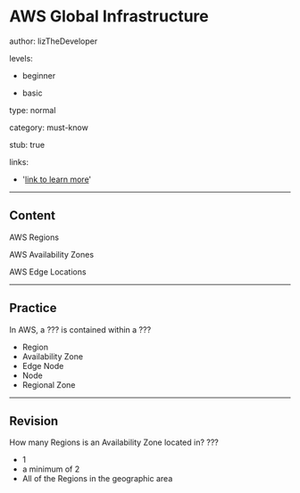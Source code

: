 # AWS Global Infrastructure
author: lizTheDeveloper

levels:

  - beginner

  - basic

type: normal

category: must-know

stub: true

links:

  - '[link to learn more](https://enki.com)'

---
## Content

AWS Regions

AWS Availability Zones

AWS Edge Locations

---
## Practice

In AWS, a ??? is contained within a ???

* Region
* Availability Zone
* Edge Node
* Node
* Regional Zone

---
## Revision

How many Regions is an Availability Zone located in?
???

* 1
* a minimum of 2
* All of the Regions in the geographic area
